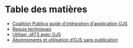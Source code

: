 # Table des matières

* [Coalition Publica guide d'intégration d'application OJS](.)
* [Requis techniques](./requirements.md)
* [Utiliser JATS avec OJS](./using-jats.md)
* [Abonnements et utilisation d’OJS sans publication](./subscriptions.md)
